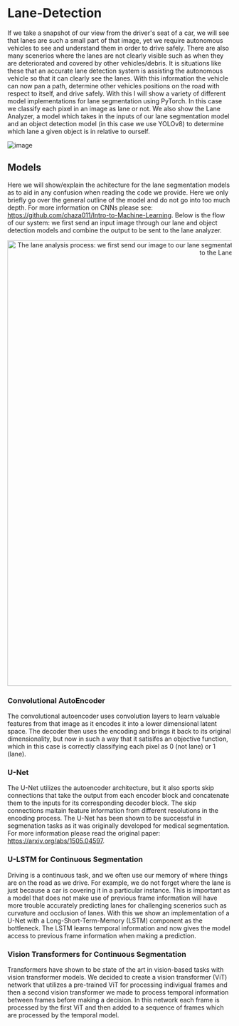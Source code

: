 # Lane-Detection

If we take a snapshot of our view from the driver's seat of a car, we will see that lanes are such a small part of that image, yet we require autonomous vehicles to see and understand them in order to drive safely. There are also many scenerios where the lanes are not clearly visible such as when they are deteriorated and covered by other vehicles/debris. It is situations like these that an accurate lane detection system is assisting the autonomous vehicle so that it can clearly see the lanes. With this information the vehicle can now pan a path, determine other vehicles positions on the road with respect to itself, and drive safely. With this I will show a variety of different model implementations for lane segmentation using PyTorch. In this case we classify each pixel in an image as lane or not. We also show the Lane Analyzer, a model which takes in the inputs of our lane segmentation model and an object detection model (in this case we use YOLOv8) to determine which lane a given object is in relative to ourself. 

![image](https://github.com/chaza011/Lane-Detection/assets/118681555/2de4c829-3c42-4fd0-accc-c282b00496e5)


## Models
Here we will show/explain the achitecture for the lane segmentation models as to aid in any confusion when reading the code we provide. Here we only briefly go over the general outline of the model and do not go into too much depth. For more information on CNNs please see: https://github.com/chaza011/Intro-to-Machine-Learning. Below is the flow of our system: we first send an input image through our lane and object detection models and combine the output to be sent to the lane analyzer. 

<p align="center">
  <img src="https://github.com/chaza011/Lane-Detection/blob/main/Screenshot%202023-11-10%20101525.png" 
  alt="The lane analysis process: we first send our image to our lane segmentation model and object detector. Then we combine both outputs and send it to the Lane Analyzer" width="1000"/>
</p>

### Convolutional AutoEncoder
The convolutional autoencoder uses convolution layers to learn valuable features from that image as it encodes it into a lower dimensional latent space. The decoder then uses the encoding and brings it back to its original dimensionality, but now in such a way that it satisifes an objective function, which in this case is correctly classifying each pixel as 0 (not lane) or 1 (lane). 
### U-Net

The U-Net utilizes the autoencoder architecture, but it also sports skip connections that take the output from each encoder block and concatenate them to the inputs for its corresponding decoder block. The skip connections maitain feature information from different resolutions in the encoding process. The U-Net has been shown to be successful in segmenation tasks as it was originally developed for medical segmentation. For more information please read the original paper: https://arxiv.org/abs/1505.04597. 

### U-LSTM for Continuous Segmentation

Driving is a continuous task, and we often use our memory of where things are on the road as we drive. For example, we do not forget where the lane is just because a car is covering it in a particular instance. This is important as a model that does not make use of previous frame information will have more trouble accurately predicting lanes for challenging scenerios such as curvature and occlusion of lanes. With this we show an implementation of a U-Net with a Long-Short-Term-Memory (LSTM) component as the bottleneck. The LSTM learns temporal information and now gives the model access to previous frame information when making a prediction. 

### Vision Transformers for Continuous Segmentation

Transformers have shown to be state of the art in vision-based tasks with vision transformer models. We decided to create a vision transformer (ViT) network that utilizes a pre-trained ViT for processing indivigual frames and then a second vision transformer we made to process temporal information between frames before making a decision. In this network each frame is processed by the first ViT and then added to a sequence of frames which are processed by the temporal model. 
